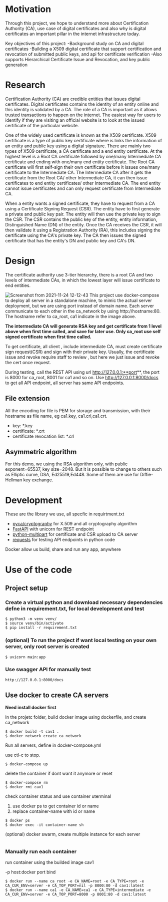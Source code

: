 # Motivation
Through this project, we hope to understand more about Certification Authority (CA), use case of digital certificates and also why is digital certificates an important pillar in the internet infrastructure today. 

Key objectives of this project:
-Background study on CA and digital certificates
-Building a X509 digital certificate that support certification and revocation of submitted public keys, and api for certificate verification
-Also supports Hierarchical Certificate Issue and Revocation, and key public generation

# Research
Certification Authority (CA) are credible entities that issues digital certificates. Digital certificates contains the identity of an entity online and this identity is validated by a CA. The role of a CA is important as it allows trusted transactions to happen on the internet. The easiest way for users to identify if they are visiting an official website is to look at the issued certificate of the particular website.

One of the widely used certificate is known as the X509 certificate. X509 certificate is a type of public key certificate where is links the information of an entity and public key using a digital signature. There are mainly two types of X509 certificate, a CA certificate and a end entity certificate. At the highest level is a Root CA certificate followed by one/many Intermediate CA certificate and ending with one/many end entity certificate. The Root CA certificate will first self-sign their own certificate before it issues one/many certificate to the Intermediate CA. The Intermediate CA after it gets the certificate from the Root CA/ other Intermediate CA, it can then issue certificates to end entity certificates/ other Intermediate CA. The end entity cannot issue certificates and can only request certificate from Intermediate CA.

When a entity wants a signed certificate, they have to request from a CA using a Certificate Signing Request (CSR). The entity have to first generate a private and public key pair. The entity will then use the private key to sign the CSR. The CSR contains the public key of the entity, entity information, Distinguished Name (DN) of the entity. Once the CA receives the CSR, it will then validate it using a Registration Authority (RA), this includes signing the certificate using the CA's private key. The CA then issues the signed certificate that has the entity's DN and public key and CA's DN.

# Design
The certificate authority use 3-tier hierarchy, there is a root CA and two levels of intermediate CAs, in which the lowest layer will issue certificate to end entities.

![Screenshot from 2021-11-24 12-12-43](https://user-images.githubusercontent.com/7097606/143174026-dfc7c921-7582-4cf2-82c8-0cfbc98232a7.png)
This project use docker-compose to deploy all server in a standalone machine, to mimic the actual server deployment, but we are using port instead of domain name. Each server  communicate to each other in the ca_network by using http://hostname:80. The hostname refer to ca_root, ca1  indicate in the image above. 

**The intermediate CA will generate RSA key and get certificate from 1 level above when first time called, and save for later use. Only ca_root use self signed certificate when first time called.**

To get certificate, all client , include intermediate CA, must create certificate sign request(CSR) and sign with their private key. Usually, the certificate issue and revoke require staff to review , but here we just issue and revoke the cert once request.

During testing, call the REST API using url http://127.0.0.1:**port**, the port is 8000 for ca_root, 8001 for ca1 and so on. Use http://127.0.0.1:8000/docs to get all API endpoint, all server has same API endpoints.

## File extension
All the encoding for file is PEM for storage and transmission, with their hostname as file name, eg ca1.key, ca1.crl,ca1.crt. 
- key: *.key
- certificate: *.crt
- certificate revocation list: *.crl

## Asymmetric algorithm 
For this demo, we using the RSA algorithm only, with public exponent=65537, key size=2048. But it is possible to change to others such as Elliptic curve, DSA, Ed25519,Ed448. Some of them are use for Diffie-Hellman key exchange.


# Development
These are the library we use, all specfic in requirtment.txt
- [pyca/cryptography](https://cryptography.io/en/latest/) for X.509 and all cryptography algorithm
- [FastAPI](https://fastapi.tiangolo.com/) with unicorn for REST endpoint
- [python-multipart](https://pypi.org/project/python-multipart/) for certificate and CSR upload to CA server
- [requests](https://docs.python-requests.org/en/latest/) for testing API endpoints in python code

Docker allow us build, share and run any app, anywhere



# Use of the code
## Project setup

### Create a virtual python and download necessary dependencies defne in requirement.txt, for local development and test
```
$ python3 -m venv venv/
$ source venv/bin/activate  
$ pip install -r requirement.txt
```
### (optional) To run the project if want local testing on your own server, only root server is created
```
$ uvicorn main:app
```

### Use swagger API for manually test
```
http://127.0.0.1:8000/docs
```
## Use docker to create CA servers
**Need install docker first**

In the projetc folder, build docker image using dockerfile, and create ca_network
```
$ docker build -t cav1 .
$ docker network create ca_network
```
Run all servers, define in docker-compose.yml

use ctl-c to stop.
```
$ docker-compose up 
```
delete the container if dont want it anymore or reset
```
$ docker-compose rm
$ docker rmi cav1
```

check container status and use container uterminal
1. use docker ps to get container id or name
2. replace container-name with id or name
```
$ docker ps
$ docker exec -it container-name sh
```
(optional) docker swarm, create multiple instance for each server
```
```
### Manually run each container 
run container using the builded image cav1

-p host:docker  port bind
```
$ docker run --name ca_root -e CA_NAME=root -e CA_TYPE=root -e CA_CUR_ENV=server -e CA_TOP_PORT=nil -p 8000:80 -d cav1:latest
$ docker run --name ca1 -e CA_NAME=ca1 -e CA_TYPE=intermediate -e CA_CUR_ENV=server -e CA_TOP_PORT=8000 -p 8001:80 -d cav1:latest
```
